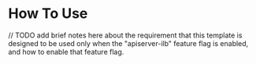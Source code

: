 # How To Use

// TODO add brief notes here about the requirement that this template is designed to be used only when the "apiserver-ilb" feature flag is enabled, and how to enable that feature flag.
